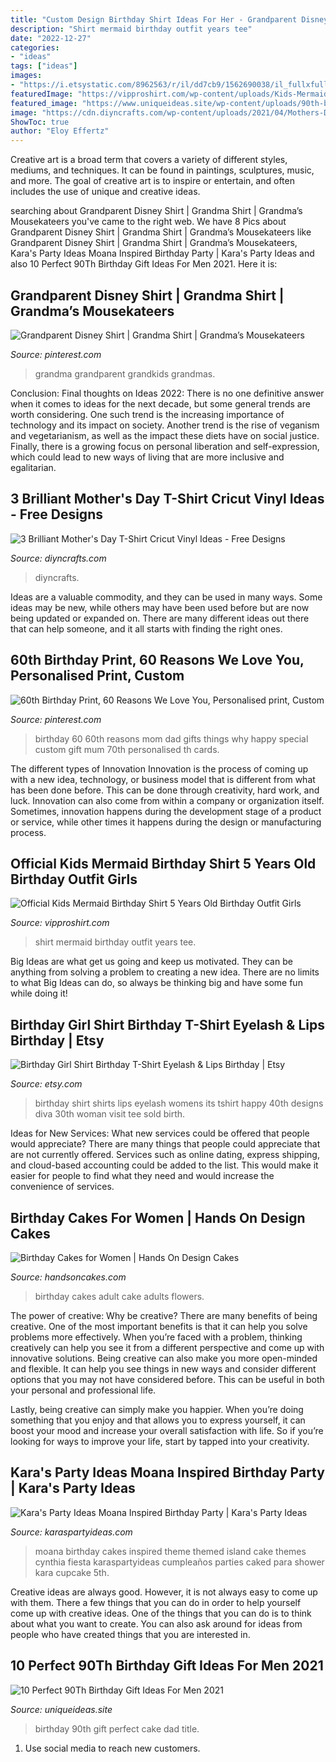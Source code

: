 ```yaml
---
title: "Custom Design Birthday Shirt Ideas For Her - Grandparent Disney Shirt"
description: "Shirt mermaid birthday outfit years tee"
date: "2022-12-27"
categories:
- "ideas"
tags: ["ideas"]
images:
- "https://i.etsystatic.com/8962563/r/il/dd7cb9/1562690038/il_fullxfull.1562690038_6co8.jpg"
featuredImage: "https://vipproshirt.com/wp-content/uploads/Kids-Mermaid-Birthday-Shirt-5-Years-Old-Birthday-Outfit-Girls-Shirt-ladies-tee-1000x1000.jpg"
featured_image: "https://www.uniqueideas.site/wp-content/uploads/90th-birthday-cake-this-will-be-perfect-for-my-dad-who-will-be-90.jpg"
image: "https://cdn.diyncrafts.com/wp-content/uploads/2021/04/Mothers-Day-TShirts-10.jpg"
ShowToc: true
author: "Eloy Effertz"
---
```



Creative art is a broad term that covers a variety of different styles, mediums, and techniques. It can be found in paintings, sculptures, music, and more. The goal of creative art is to inspire or entertain, and often includes the use of unique and creative ideas.

	

		
searching about Grandparent Disney Shirt | Grandma Shirt | Grandma’s Mousekateers you've came to the right web. We have 8 Pics about Grandparent Disney Shirt | Grandma Shirt | Grandma’s Mousekateers like Grandparent Disney Shirt | Grandma Shirt | Grandma’s Mousekateers, Kara&#039;s Party Ideas Moana Inspired Birthday Party | Kara&#039;s Party Ideas and also 10 Perfect 90Th Birthday Gift Ideas For Men 2021. Here it is:
		
    
## Grandparent Disney Shirt | Grandma Shirt | Grandma’s Mousekateers

<img loading=lazy src="https://i.pinimg.com/736x/c0/4b/16/c04b167352696f1a90a0a134bdc26c81.jpg" onerror="this.onerror=null;this.src='https://tse3.mm.bing.net/th?id=OIP.tRQhiSAWOkAlovVMrpz2QAHaHp&amp;pid=15.1';" alt="Grandparent Disney Shirt | Grandma Shirt | Grandma’s Mousekateers">

_Source: pinterest.com_

>grandma grandparent grandkids grandmas. 

	

Conclusion:
Final thoughts on Ideas 2022:
There is no one definitive answer when it comes to ideas for the next decade, but some general trends are worth considering. One such trend is the increasing importance of technology and its impact on society. Another trend is the rise of veganism and vegetarianism, as well as the impact these diets have on social justice. Finally, there is a growing focus on personal liberation and self-expression, which could lead to new ways of living that are more inclusive and egalitarian.

    
## 3 Brilliant Mother&#039;s Day T-Shirt Cricut Vinyl Ideas - Free Designs

<img loading=lazy src="https://cdn.diyncrafts.com/wp-content/uploads/2021/04/Mothers-Day-TShirts-10.jpg" onerror="this.onerror=null;this.src='https://tse2.mm.bing.net/th?id=OIP.EmWEwgM_sPd9gGbNYK55JwHaLH&amp;pid=15.1';" alt="3 Brilliant Mother&#039;s Day T-Shirt Cricut Vinyl Ideas - Free Designs">

_Source: diyncrafts.com_

>diyncrafts. 

	

Ideas are a valuable commodity, and they can be used in many ways. Some ideas may be new, while others may have been used before but are now being updated or expanded on. There are many different ideas out there that can help someone, and it all starts with finding the right ones.

    
## 60th Birthday Print, 60 Reasons We Love You, Personalised Print, Custom

<img loading=lazy src="https://i.pinimg.com/736x/cc/23/41/cc234138b413d9ba4af6ba0e7094c421--th-birthday-gifts--birthday.jpg" onerror="this.onerror=null;this.src='https://tse1.mm.bing.net/th?id=OIP.xFIbKGXqdOguHiNoFBRFhAHaHa&amp;pid=15.1';" alt="60th Birthday Print, 60 Reasons We Love You, Personalised print, Custom">

_Source: pinterest.com_

>birthday 60 60th reasons mom dad gifts things why happy special custom gift mum 70th personalised th cards. 

	

The different types of Innovation
Innovation is the process of coming up with a new idea, technology, or business model that is different from what has been done before. This can be done through creativity, hard work, and luck. Innovation can also come from within a company or organization itself. Sometimes, innovation happens during the development stage of a product or service, while other times it happens during the design or manufacturing process.

    
## Official Kids Mermaid Birthday Shirt 5 Years Old Birthday Outfit Girls

<img loading=lazy src="https://vipproshirt.com/wp-content/uploads/Kids-Mermaid-Birthday-Shirt-5-Years-Old-Birthday-Outfit-Girls-Shirt-ladies-tee-1000x1000.jpg" onerror="this.onerror=null;this.src='https://tse1.mm.bing.net/th?id=OIP.u5H90MGAT8_KQmKQID532wHaHa&amp;pid=15.1';" alt="Official Kids Mermaid Birthday Shirt 5 Years Old Birthday Outfit Girls">

_Source: vipproshirt.com_

>shirt mermaid birthday outfit years tee. 

	

Big Ideas are what get us going and keep us motivated. They can be anything from solving a problem to creating a new idea. There are no limits to what Big Ideas can do, so always be thinking big and have some fun while doing it!

    
## Birthday Girl Shirt Birthday T-Shirt Eyelash &amp; Lips Birthday | Etsy

<img loading=lazy src="https://i.etsystatic.com/8962563/r/il/dd7cb9/1562690038/il_fullxfull.1562690038_6co8.jpg" onerror="this.onerror=null;this.src='https://tse2.mm.bing.net/th?id=OIP.vquUFGXdscAVIr5eRDowQgHaJ4&amp;pid=15.1';" alt="Birthday Girl Shirt Birthday T-Shirt Eyelash &amp; Lips Birthday | Etsy">

_Source: etsy.com_

>birthday shirt shirts lips eyelash womens its tshirt happy 40th designs diva 30th woman visit tee sold birth. 

	

Ideas for New Services: What new services could be offered that people would appreciate?
There are many things that people could appreciate that are not currently offered. Services such as online dating, express shipping, and cloud-based accounting could be added to the list. This would make it easier for people to find what they need and would increase the convenience of services.

    
## Birthday Cakes For Women | Hands On Design Cakes

<img loading=lazy src="https://www.handsoncakes.com/wp-content/uploads/2016/05/adult-birthday-cake-flowers-930.jpg" onerror="this.onerror=null;this.src='https://tse4.mm.bing.net/th?id=OIP.-kQLftBLygIsEj7KIG5FPQHaH1&amp;pid=15.1';" alt="Birthday Cakes for Women | Hands On Design Cakes">

_Source: handsoncakes.com_

>birthday cakes adult cake adults flowers. 

	

The power of creative: Why be creative?
There are many benefits of being creative. One of the most important benefits is that it can help you solve problems more effectively. When you’re faced with a problem, thinking creatively can help you see it from a different perspective and come up with innovative solutions.
Being creative can also make you more open-minded and flexible. It can help you see things in new ways and consider different options that you may not have considered before. This can be useful in both your personal and professional life.

Lastly, being creative can simply make you happier. When you’re doing something that you enjoy and that allows you to express yourself, it can boost your mood and increase your overall satisfaction with life. So if you’re looking for ways to improve your life, start by tapped into your creativity.

    
## Kara&#039;s Party Ideas Moana Inspired Birthday Party | Kara&#039;s Party Ideas

<img loading=lazy src="https://karaspartyideas.com/wp-content/uploads/2017/02/Moana-Inspired-Birthday-Party-via-Karas-Party-Ideas-KarasPartyIdeas.com18.jpeg" onerror="this.onerror=null;this.src='https://tse2.mm.bing.net/th?id=OIP.g5OWooaWo7CkE8u_DwmtCAHaLI&amp;pid=15.1';" alt="Kara&#039;s Party Ideas Moana Inspired Birthday Party | Kara&#039;s Party Ideas">

_Source: karaspartyideas.com_

>moana birthday cakes inspired theme themed island cake themes cynthia fiesta karaspartyideas cumpleaños parties caked para shower kara cupcake 5th. 

	

Creative ideas are always good. However, it is not always easy to come up with them. There a few things that you can do in order to help yourself come up with creative ideas. One of the things that you can do is to think about what you want to create. You can also ask around for ideas from people who have created things that you are interested in.

    
## 10 Perfect 90Th Birthday Gift Ideas For Men 2021

<img loading=lazy src="https://www.uniqueideas.site/wp-content/uploads/90th-birthday-cake-this-will-be-perfect-for-my-dad-who-will-be-90.jpg" onerror="this.onerror=null;this.src='https://tse1.mm.bing.net/th?id=OIP.eYeFAXIac96t29Az5RnYzAHaNK&amp;pid=15.1';" alt="10 Perfect 90Th Birthday Gift Ideas For Men 2021">

_Source: uniqueideas.site_

>birthday 90th gift perfect cake dad title. 

	

1. Use social media to reach new customers.

